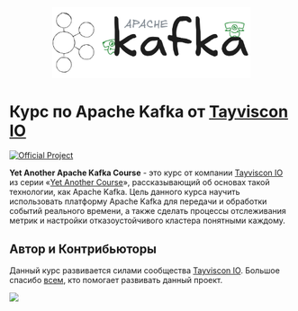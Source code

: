<p align="center"><img width=70% src="./common/image/apache-kafka-logo.svg"></p>

# Курс по Apache Kafka от [Tayviscon IO](https://github.com/tayviscon-io)
[![Official Project](https://img.shields.io/badge/Tayviscon_IO-official-%2363B175)](https://github.com/tayviscon-io/.github/blob/main/profile/README.md#tayviscon-io-github)

**Yet Another Apache Kafka Course** - это курс от компании [Tayviscon IO](https://github.com/tayviscon-io)
из серии «[Yet Another Course](https://github.com/tayviscon-io/yet-another-course)», рассказывающий об основах такой технологии, как Apache Kafka.
Цель данного курса научить использовать платформу Apache Kafka для передачи и обработки событий реального времени,
а также сделать процессы отслеживания метрик и настройки отказоустойчивого кластера понятными каждому.

## Автор и Контрибьюторы
Данный курс развивается силами сообщества [Tayviscon IO](https://github.com/tayviscon-io).
Большое спасибо [всем](https://github.com/tayviscon-io/yet-another-apache-kafka-course/graphs/contributors),
кто помогает развивать данный проект.

<a href="https://github.com/tayviscon-io/yet-another-apache-kafka-course/graphs/contributors">
  <img src="https://contrib.rocks/image?repo=tayviscon-io/yet-another-apache-kafka-course" />
</a>